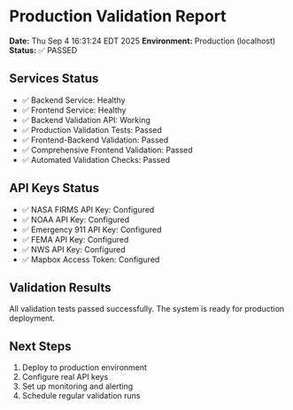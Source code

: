 # Production Validation Report

**Date:** Thu Sep  4 16:31:24 EDT 2025
**Environment:** Production (localhost)
**Status:** ✅ PASSED

## Services Status
- ✅ Backend Service: Healthy
- ✅ Frontend Service: Healthy
- ✅ Backend Validation API: Working
- ✅ Production Validation Tests: Passed
- ✅ Frontend-Backend Validation: Passed
- ✅ Comprehensive Frontend Validation: Passed
- ✅ Automated Validation Checks: Passed

## API Keys Status
- ✅ NASA FIRMS API Key: Configured
- ✅ NOAA API Key: Configured
- ✅ Emergency 911 API Key: Configured
- ✅ FEMA API Key: Configured
- ✅ NWS API Key: Configured
- ✅ Mapbox Access Token: Configured

## Validation Results
All validation tests passed successfully. The system is ready for production deployment.

## Next Steps
1. Deploy to production environment
2. Configure real API keys
3. Set up monitoring and alerting
4. Schedule regular validation runs

